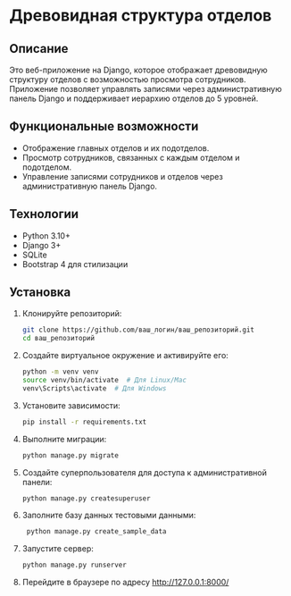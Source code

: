 # Древовидная структура отделов

## Описание

Это веб-приложение на Django, которое отображает древовидную структуру отделов с возможностью просмотра сотрудников. Приложение позволяет управлять записями через административную панель Django и поддерживает иерархию отделов до 5 уровней.

## Функциональные возможности

- Отображение главных отделов и их подотделов.
- Просмотр сотрудников, связанных с каждым отделом и подотделом.
- Управление записями сотрудников и отделов через административную панель Django.

## Технологии

- Python 3.10+
- Django 3+
- SQLite
- Bootstrap 4 для стилизации

## Установка

1. Клонируйте репозиторий:

   ```bash
   git clone https://github.com/ваш_логин/ваш_репозиторий.git
   cd ваш_репозиторий

2. Создайте виртуальное окружение и активируйте его:
   ```bash
   python -m venv venv
   source venv/bin/activate  # Для Linux/Mac
   venv\Scripts\activate  # Для Windows

3. Установите зависимости:
   ```bash
   pip install -r requirements.txt

4. Выполните миграции:
   ```bash
   python manage.py migrate

5. Создайте суперпользователя для доступа к административной панели:
   ```bash
   python manage.py createsuperuser

6. Заполните базу данных тестовыми данными:
   ```bash
    python manage.py create_sample_data

7. Запустите сервер:
   ```bash
   python manage.py runserver
   
14. Перейдите в браузере по адресу http://127.0.0.1:8000/

